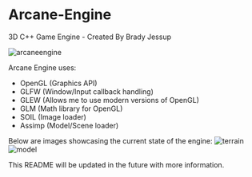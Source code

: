 # Arcane-Engine
3D C++ Game Engine - Created By Brady Jessup

![arcaneengine](https://user-images.githubusercontent.com/11170417/27188219-75d8814e-51bb-11e7-907b-1be35da8de38.png)

Arcane Engine uses:
- OpenGL (Graphics API)
- GLFW (Window/Input callback handling)
- GLEW (Allows me to use modern versions of OpenGL)
- GLM (Math library for OpenGL)
- SOIL (Image loader)
- Assimp (Model/Scene loader)

Below are images showcasing the current state of the engine:
![terrain](https://user-images.githubusercontent.com/11170417/28281737-0aaabc26-6af6-11e7-9c3c-a9240b9ce0d2.png)
![model](https://user-images.githubusercontent.com/11170417/28281633-c62d0d06-6af5-11e7-8cf3-1da3330c2d8f.png)

This README will be updated in the future with more information.
